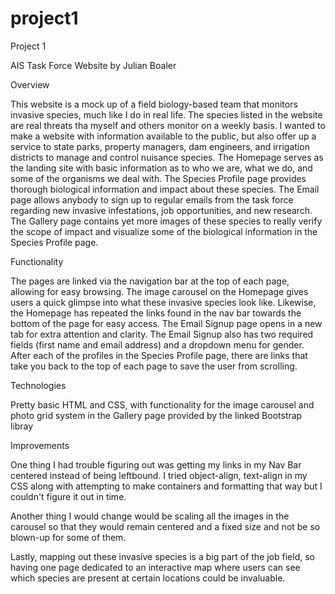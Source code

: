 # project1
Project 1

AIS Task Force Website by Julian Boaler

Overview

This website is a mock up of a field biology-based team that monitors invasive species, much like I do in real life. The species listed in the website are real threats tha myself and others monitor on a weekly basis. I wanted to make a website with information available to the public, but also offer up a service to state parks, property managers, dam engineers, and irrigation districts to manage and control nuisance species. The Homepage serves as the landing site with basic information as to who we are, what we do, and some of the organisms we deal with. The Species Profile page provides thorough biological information and impact about these species. The Email page allows anybody to sign up to regular emails from the task force regarding new invasive infestations, job opportunities, and new research. The Gallery page contains yet more images of these species to really verify the scope of impact and visualize some of the biological information in the Species Profile page.


Functionality

The pages are linked via the navigation bar at the top of each page, allowing for easy browsing. The image carousel on the Homepage gives users a quick glimpse into what these invasive species look like. Likewise, the Homepage has repeated the links found in the nav bar towards the bottom of the page for easy access. The Email Signup page opens in a new tab for extra attention and clarity. The Email Signup also has two required fields (first name and email address) and a dropdown menu for gender. After each of the profiles in the Species Profile page, there are links that take you back to the top of each page to save the user from scrolling.


Technologies

Pretty basic HTML and CSS, with functionality for the image carousel and photo grid system in the Gallery page provided by the linked Bootstrap libray


Improvements

One thing I had trouble figuring out was getting my links in my Nav Bar centered instead of being leftbound. I tried object-align, text-align in my CSS along with attempting to make containers and formatting that way but I couldn't figure it out in time.

Another thing I would change would be scaling all the images in the carousel so that they would remain centered and a fixed size and not be so blown-up for some of them.

Lastly, mapping out these invasive species is a big part of the job field, so having one page dedicated to an interactive map where users can see which species are present at certain locations could be invaluable.